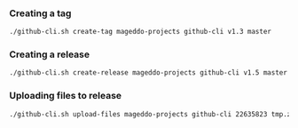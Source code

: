 ### Creating a tag
```bash
./github-cli.sh create-tag mageddo-projects github-cli v1.3 master
```

### Creating a release
```bash
./github-cli.sh create-release mageddo-projects github-cli v1.5 master "some description"
```

### Uploading files to release

```bash
./github-cli.sh upload-files mageddo-projects github-cli 22635823 tmp.zip
```
